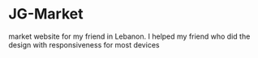 # JG-Market
market website for my friend in Lebanon. I helped my friend who did the design with responsiveness for most devices 
